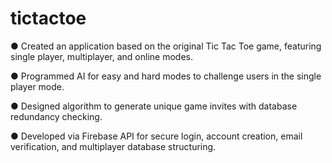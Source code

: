 # tictactoe
● Created an application based on the original Tic Tac Toe game, featuring single player, multiplayer, and online modes.

● Programmed AI for easy and hard modes to challenge users in the single player mode.

● Designed algorithm to generate unique game invites with database redundancy checking.

● Developed via Firebase API for secure login, account creation, email verification, and multiplayer database structuring.
